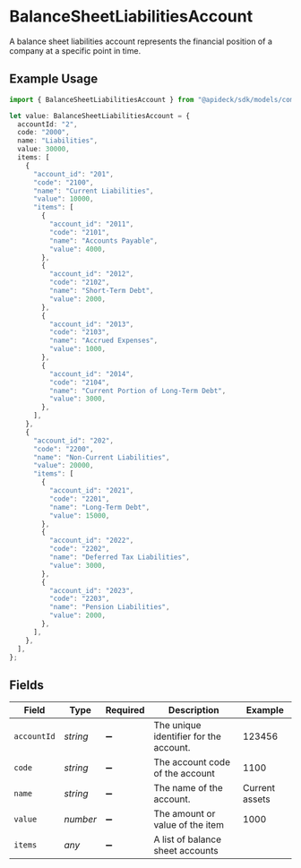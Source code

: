 # BalanceSheetLiabilitiesAccount

A balance sheet liabilities account represents the financial position of a company at a specific point in time.

## Example Usage

```typescript
import { BalanceSheetLiabilitiesAccount } from "@apideck/sdk/models/components";

let value: BalanceSheetLiabilitiesAccount = {
  accountId: "2",
  code: "2000",
  name: "Liabilities",
  value: 30000,
  items: [
    {
      "account_id": "201",
      "code": "2100",
      "name": "Current Liabilities",
      "value": 10000,
      "items": [
        {
          "account_id": "2011",
          "code": "2101",
          "name": "Accounts Payable",
          "value": 4000,
        },
        {
          "account_id": "2012",
          "code": "2102",
          "name": "Short-Term Debt",
          "value": 2000,
        },
        {
          "account_id": "2013",
          "code": "2103",
          "name": "Accrued Expenses",
          "value": 1000,
        },
        {
          "account_id": "2014",
          "code": "2104",
          "name": "Current Portion of Long-Term Debt",
          "value": 3000,
        },
      ],
    },
    {
      "account_id": "202",
      "code": "2200",
      "name": "Non-Current Liabilities",
      "value": 20000,
      "items": [
        {
          "account_id": "2021",
          "code": "2201",
          "name": "Long-Term Debt",
          "value": 15000,
        },
        {
          "account_id": "2022",
          "code": "2202",
          "name": "Deferred Tax Liabilities",
          "value": 3000,
        },
        {
          "account_id": "2023",
          "code": "2203",
          "name": "Pension Liabilities",
          "value": 2000,
        },
      ],
    },
  ],
};
```

## Fields

| Field                                  | Type                                   | Required                               | Description                            | Example                                |
| -------------------------------------- | -------------------------------------- | -------------------------------------- | -------------------------------------- | -------------------------------------- |
| `accountId`                            | *string*                               | :heavy_minus_sign:                     | The unique identifier for the account. | 123456                                 |
| `code`                                 | *string*                               | :heavy_minus_sign:                     | The account code of the account        | 1100                                   |
| `name`                                 | *string*                               | :heavy_minus_sign:                     | The name of the account.               | Current assets                         |
| `value`                                | *number*                               | :heavy_minus_sign:                     | The amount or value of the item        | 1000                                   |
| `items`                                | *any*                                  | :heavy_minus_sign:                     | A list of balance sheet accounts       |                                        |